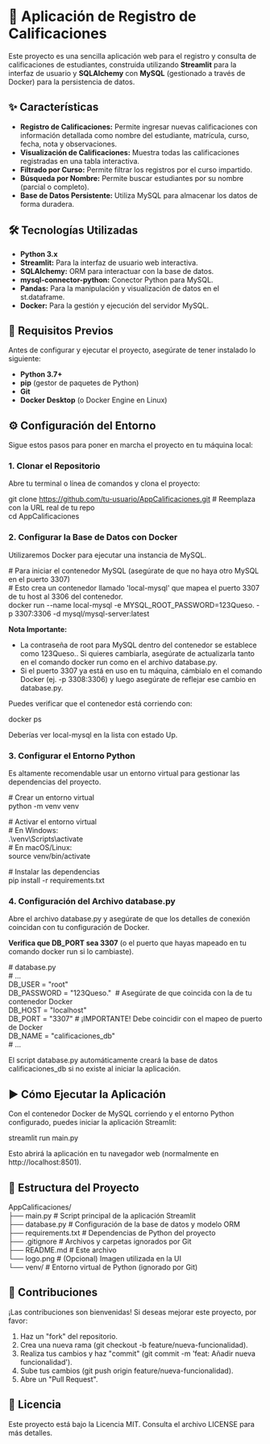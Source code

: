 # **📘 Aplicación de Registro de Calificaciones**

Este proyecto es una sencilla aplicación web para el registro y consulta de calificaciones de estudiantes, construida utilizando **Streamlit** para la interfaz de usuario y **SQLAlchemy** con **MySQL** (gestionado a través de Docker) para la persistencia de datos.

## **✨ Características**

* **Registro de Calificaciones:** Permite ingresar nuevas calificaciones con información detallada como nombre del estudiante, matrícula, curso, fecha, nota y observaciones.  
* **Visualización de Calificaciones:** Muestra todas las calificaciones registradas en una tabla interactiva.  
* **Filtrado por Curso:** Permite filtrar los registros por el curso impartido.  
* **Búsqueda por Nombre:** Permite buscar estudiantes por su nombre (parcial o completo).  
* **Base de Datos Persistente:** Utiliza MySQL para almacenar los datos de forma duradera.

## **🛠️ Tecnologías Utilizadas**

* **Python 3.x**  
* **Streamlit:** Para la interfaz de usuario web interactiva.  
* **SQLAlchemy:** ORM para interactuar con la base de datos.  
* **mysql-connector-python:** Conector Python para MySQL.  
* **Pandas:** Para la manipulación y visualización de datos en el st.dataframe.  
* **Docker:** Para la gestión y ejecución del servidor MySQL.

## **🚀 Requisitos Previos**

Antes de configurar y ejecutar el proyecto, asegúrate de tener instalado lo siguiente:

* **Python 3.7+**  
* **pip** (gestor de paquetes de Python)  
* **Git**  
* **Docker Desktop** (o Docker Engine en Linux)

## **⚙️ Configuración del Entorno**

Sigue estos pasos para poner en marcha el proyecto en tu máquina local:

### **1\. Clonar el Repositorio**

Abre tu terminal o línea de comandos y clona el proyecto:

git clone https://github.com/tu-usuario/AppCalificaciones.git \# Reemplaza con la URL real de tu repo  
cd AppCalificaciones

### **2\. Configurar la Base de Datos con Docker**

Utilizaremos Docker para ejecutar una instancia de MySQL.

\# Para iniciar el contenedor MySQL (asegúrate de que no haya otro MySQL en el puerto 3307\)  
\# Esto crea un contenedor llamado 'local-mysql' que mapea el puerto 3307 de tu host al 3306 del contenedor.  
docker run \--name local-mysql \-e MYSQL\_ROOT\_PASSWORD=123Queso. \-p 3307:3306 \-d mysql/mysql-server:latest

**Nota Importante:**

* La contraseña de root para MySQL dentro del contenedor se establece como 123Queso.. Si quieres cambiarla, asegúrate de actualizarla tanto en el comando docker run como en el archivo database.py.  
* Si el puerto 3307 ya está en uso en tu máquina, cámbialo en el comando Docker (ej. \-p 3308:3306) y luego asegúrate de reflejar ese cambio en database.py.

Puedes verificar que el contenedor está corriendo con:

docker ps

Deberías ver local-mysql en la lista con estado Up.

### **3\. Configurar el Entorno Python**

Es altamente recomendable usar un entorno virtual para gestionar las dependencias del proyecto.

\# Crear un entorno virtual  
python \-m venv venv

\# Activar el entorno virtual  
\# En Windows:  
.\\venv\\Scripts\\activate  
\# En macOS/Linux:  
source venv/bin/activate

\# Instalar las dependencias  
pip install \-r requirements.txt

### **4\. Configuración del Archivo database.py**

Abre el archivo database.py y asegúrate de que los detalles de conexión coincidan con tu configuración de Docker.

**Verifica que DB\_PORT sea 3307** (o el puerto que hayas mapeado en tu comando docker run si lo cambiaste).

\# database.py  
\# ...  
DB\_USER \= "root"  
DB\_PASSWORD \= "123Queso."  \# Asegúrate de que coincida con la de tu contenedor Docker  
DB\_HOST \= "localhost"  
DB\_PORT \= "3307"          \# ¡IMPORTANTE\! Debe coincidir con el mapeo de puerto de Docker  
DB\_NAME \= "calificaciones\_db"  
\# ...

El script database.py automáticamente creará la base de datos calificaciones\_db si no existe al iniciar la aplicación.

## **▶️ Cómo Ejecutar la Aplicación**

Con el contenedor Docker de MySQL corriendo y el entorno Python configurado, puedes iniciar la aplicación Streamlit:

streamlit run main.py

Esto abrirá la aplicación en tu navegador web (normalmente en http://localhost:8501).

## **📂 Estructura del Proyecto**

AppCalificaciones/  
├── main.py                 \# Script principal de la aplicación Streamlit  
├── database.py             \# Configuración de la base de datos y modelo ORM  
├── requirements.txt        \# Dependencias de Python del proyecto  
├── .gitignore              \# Archivos y carpetas ignorados por Git  
├── README.md               \# Este archivo  
└── logo.png                \# (Opcional) Imagen utilizada en la UI  
└── venv/                   \# Entorno virtual de Python (ignorado por Git)

## **🤝 Contribuciones**

¡Las contribuciones son bienvenidas\! Si deseas mejorar este proyecto, por favor:

1. Haz un "fork" del repositorio.  
2. Crea una nueva rama (git checkout \-b feature/nueva-funcionalidad).  
3. Realiza tus cambios y haz "commit" (git commit \-m 'feat: Añadir nueva funcionalidad').  
4. Sube tus cambios (git push origin feature/nueva-funcionalidad).  
5. Abre un "Pull Request".

## **📄 Licencia**

Este proyecto está bajo la Licencia MIT. Consulta el archivo LICENSE para más detalles.